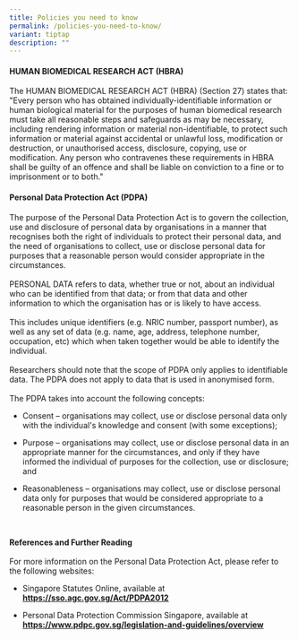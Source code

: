 ```yaml
---
title: Policies you need to know
permalink: /policies-you-need-to-know/
variant: tiptap
description: ""
---
```

<h4><strong>HUMAN BIOMEDICAL RESEARCH ACT (HBRA)</strong></h4>
<p></p>
<p>The HUMAN BIOMEDICAL RESEARCH ACT (HBRA) (Section 27) states that: "Every
person who has obtained individually-identifiable information or human
biological material for the purposes of human biomedical research must
take all reasonable steps and safeguards as may be necessary, including
rendering information or material non-identifiable, to protect such information
or material against accidental or unlawful loss, modification or destruction,
or unauthorised access, disclosure, copying, use or modification. Any person
who contravenes these requirements in HBRA shall be guilty of an offence
and shall be liable on conviction to a fine or to imprisonment or to both."</p>
<p></p>
<p></p>
<h4><strong>Personal Data Protection Act (PDPA)</strong></h4>
<p>The purpose of the Personal Data Protection Act is to govern the collection,
use and disclosure of personal data by organisations in a manner that recognises
both the right of individuals to protect their personal data, and the need
of organisations to collect, use or disclose personal data for purposes
that a reasonable person would consider appropriate in the circumstances.
<br>
<br>PERSONAL DATA refers to data, whether true or not, about an individual
who can be identified from that data; or from that data and other information
to which the organisation has or is likely to have access.
<br>
<br>This includes unique identifiers (e.g. NRIC number, passport number),
as well as any set of data (e.g. name, age, address, telephone number,
occupation, etc) which when taken together would be able to identify the
individual.
<br>
<br>Researchers should note that the scope of PDPA only applies to identifiable
data. The PDPA does not apply to data that is used in anonymised form.
<br>
<br>The PDPA takes into account the following concepts:</p>
<ul data-tight="true" class="tight">
<li>
<p>Consent – organisations may collect, use or disclose personal data only
with the individual's knowledge and consent (with some exceptions);</p>
</li>
</ul>
<ul data-tight="true" class="tight">
<li>
<p>Purpose – organisations may collect, use or disclose personal data in
an appropriate manner for the circumstances, and only if they have informed
the individual of purposes for the collection, use or disclosure; and</p>
</li>
</ul>
<ul data-tight="true" class="tight">
<li>
<p>Reasonableness – organisations may collect, use or disclose personal data
only for purposes that would be considered appropriate to a reasonable
person in the given circumstances.</p>
</li>
</ul>
<p>&nbsp;</p>
<p><strong>References and Further Reading</strong>
<br>
<br>For more information on the Personal Data Protection Act, please refer
to the following websites:</p>
<ul data-tight="true" class="tight">
<li>
<p>Singapore Statutes Online, available at <strong><a href="https://sso.agc.gov.sg/Act/PDPA2012" rel="noopener noreferrer nofollow" target="_blank"><u>https://sso.agc.gov.sg/Act/PDPA2012</u></a></strong>
</p>
</li>
</ul>
<ul data-tight="true" class="tight">
<li>
<p>Personal Data Protection Commission Singapore, available at <strong><a href="https://sso.agc.gov.sg/Act/PDPA2012" rel="noopener noreferrer nofollow" target="_blank"><u>https://www.pdpc.gov.sg/legislation-and-guidelines/overview</u></a></strong>
</p>
</li>
</ul>
<p>&nbsp;</p>
<p></p>